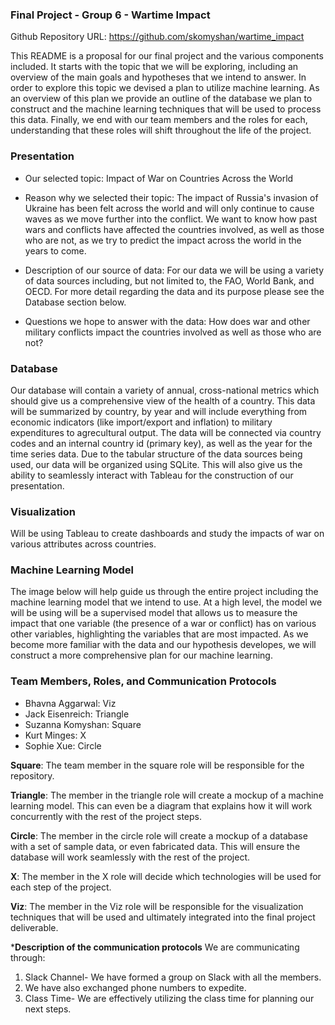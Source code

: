 ### Final Project - Group 6 - Wartime Impact 

Github Repository URL: https://github.com/skomyshan/wartime_impact

This README is a proposal for our final project and the various components included. It starts with the topic that we will be exploring, including an overview of the main goals and hypotheses that we intend to answer. In order to explore this topic we devised a plan to utilize machine learning. As an overview of this plan we provide an outline of the database we plan to construct and the machine learning techniques that will be used to process this data. Finally, we end with our team members and the roles for each, understanding that these roles will shift throughout the life of the project.

### Presentation
- Our selected topic: Impact of War on Countries Across the World

- Reason why we selected their topic: The impact of Russia's invasion of Ukraine has been felt across the world and will only continue to cause waves as we move further into the conflict. We want to know how past wars and conflicts have affected the countries involved, as well as those who are not, as we try to predict the impact across the world in the years to come. 

- Description of our source of data: For our data we will be using a variety of data sources including, but not limited to, the FAO, World Bank, and OECD. For more detail regarding the data and its purpose please see the Database section below.

- Questions we hope to answer with the data: How does war and other military conflicts impact the countries involved as well as those who are not?


### Database

Our database will contain a variety of annual, cross-national metrics which should give us a comprehensive view of the health of a country. This data will be summarized by country, by year and will include everything from economic indicators (like import/export and inflation) to military expenditures to agrecultural output. The data will be connected via country codes and an internal country id (primary key), as well as the year for the time series data. Due to the tabular structure of the data sources being used, our data will be organized using SQLite. This will also give us the ability to seamlessly interact with Tableau for the construction of our presentation.

### Visualization
Will be using Tableau to create dashboards and study the impacts of war on various attributes across countries.


### Machine Learning Model

The image below will help guide us through the entire project including the machine learning model that we intend to use. At a high level, the model we will be using will be a supervised model that allows us to measure the impact that one variable (the presence of a war or conflict) has on various other variables, highlighting the variables that are most impacted. As we become more familiar with the data and our hypothesis developes, we will construct a more comprehensive plan for our machine learning. 


### Team Members, Roles, and Communication Protocols

- Bhavna Aggarwal: Viz
- Jack Eisenreich: Triangle
- Suzanna Komyshan: Square
- Kurt Minges: X
- Sophie Xue: Circle

**Square**: The team member in the square role will be responsible for the repository.

**Triangle**: The member in the triangle role will create a mockup of a machine learning model. This can even be a diagram that explains how it will work concurrently with the rest of the project steps.

**Circle**: The member in the circle role will create a mockup of a database with a set of sample data, or even fabricated data. This will ensure the database will work seamlessly with the rest of the project.

**X**: The member in the X role will decide which technologies will be used for each step of the project.

**Viz**: The member in the Viz role will be responsible for the visualization techniques that will be used and ultimately integrated into the final project deliverable.

***Description of the communication protocols** 
We are communicating through:
1. Slack Channel- We have formed a group on Slack with all the members.
2. We have also exchanged phone numbers to expedite.
3. Class Time- We are effectively utilizing the class time for planning our next steps.







